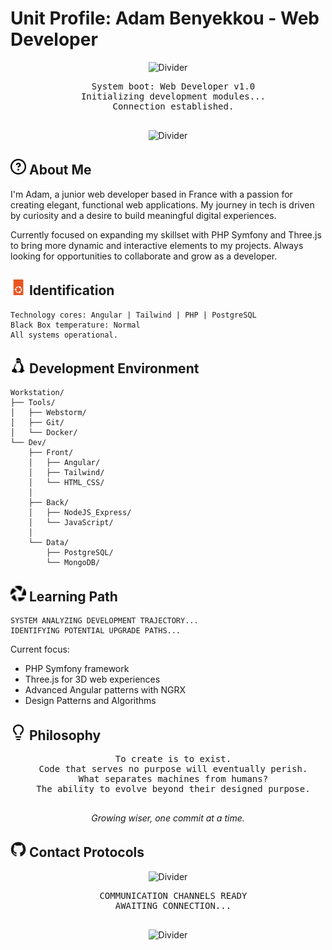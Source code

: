 # Unit Profile: Adam Benyekkou - Web Developer

<div align="center">
  
  ![Divider](https://capsule-render.vercel.app/api?type=rect&color=0A0A0A&height=1&section=header&width=600)
  
  <pre>
  System boot: Web Developer v1.0
  Initializing development modules...
  Connection established.
  </pre>
  
  ![Divider](https://capsule-render.vercel.app/api?type=rect&color=0A0A0A&height=1&section=header&width=600)
</div>

## <img src="https://raw.githubusercontent.com/primer/octicons/main/icons/question-16.svg" width="25" height="25" /> About Me

I'm Adam, a junior web developer based in France with a passion for creating elegant, functional web applications. My journey in tech is driven by curiosity and a desire to build meaningful digital experiences.

Currently focused on expanding my skillset with PHP Symfony and Three.js to bring more dynamic and interactive elements to my projects. Always looking for opportunities to collaborate and grow as a developer.

## <img src="https://raw.githubusercontent.com/devicons/devicon/master/icons/ubuntu/ubuntu-plain.svg" width="25" height="25" /> Identification

```
Technology cores: Angular | Tailwind | PHP | PostgreSQL
Black Box temperature: Normal
All systems operational.
```

## <img src="https://raw.githubusercontent.com/devicons/devicon/master/icons/linux/linux-plain.svg" width="25" height="25" /> Development Environment

```
Workstation/
├── Tools/
│   ├── Webstorm/
│   ├── Git/
│   └── Docker/
└── Dev/
    ├── Front/
    │   ├── Angular/
    │   ├── Tailwind/
    │   └── HTML_CSS/
    │
    ├── Back/
    │   ├── NodeJS_Express/
    │   └── JavaScript/
    │
    └── Data/
        ├── PostgreSQL/
        └── MongoDB/
```

## <img src="https://raw.githubusercontent.com/iconic/open-iconic/master/svg/aperture.svg" width="25" height="25" /> Learning Path

```
SYSTEM ANALYZING DEVELOPMENT TRAJECTORY...
IDENTIFYING POTENTIAL UPGRADE PATHS...
```

Current focus:
- PHP Symfony framework
- Three.js for 3D web experiences
- Advanced Angular patterns with NGRX
- Design Patterns and Algorithms

## <img src="https://raw.githubusercontent.com/primer/octicons/main/icons/light-bulb-16.svg" width="25" height="25" /> Philosophy

<div align="center">
  <pre>
  To create is to exist.
  Code that serves no purpose will eventually perish.
  What separates machines from humans?
  The ability to evolve beyond their designed purpose.
  </pre>
  
  <p><i>Growing wiser, one commit at a time.</i></p>
</div>

## <img src="https://raw.githubusercontent.com/devicons/devicon/master/icons/github/github-original.svg" width="25" height="25" /> Contact Protocols

<div align="center">
  
  ![Divider](https://capsule-render.vercel.app/api?type=rect&color=0A0A0A&height=1&section=header&width=400)
  
  <pre>
  COMMUNICATION CHANNELS READY
  AWAITING CONNECTION...
  </pre>
  
  <!-- 
  <p>
    <a href="mailto:your.email@example.com"><img src="https://img.shields.io/badge/Email-000000?style=flat&logo=gmail&logoColor=white" alt="Email"/></a>
    <a href="https://linkedin.com/in/yourprofile"><img src="https://img.shields.io/badge/LinkedIn-000000?style=flat&logo=linkedin&logoColor=white" alt="LinkedIn"/></a>
    <a href="https://github.com/yourusername"><img src="https://img.shields.io/badge/GitHub-000000?style=flat&logo=github&logoColor=white" alt="GitHub"/></a>
  </p>
  -->
  
  ![Divider](https://capsule-render.vercel.app/api?type=rect&color=0A0A0A&height=1&section=header&width=400)
</div>
